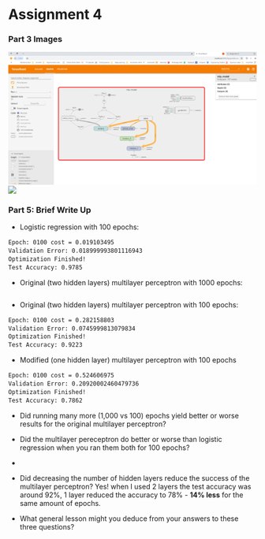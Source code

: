 # Assignment 4

### Part 3 Images
<img src="Graph.png" align="center" width=700>
<img src="Scalar.png" align="center" width=700>


### Part 5: Brief Write Up

  - Logistic regression with 100 epochs:
  ```sh
  Epoch: 0100 cost = 0.019103495
Validation Error: 0.018999993801116943
Optimization Finished!
Test Accuracy: 0.9785
```
  - Original (two hidden layers) multilayer perceptron with 1000 epochs:
  ```sh
  ```
- Original (two hidden layers) multilayer perceptron with 100 epochs:
```sh
Epoch: 0100 cost = 0.282158803
Validation Error: 0.0745999813079834
Optimization Finished!
Test Accuracy: 0.9223
```
- Modified (one hidden layer) multilayer perceptron with 100 epochs
 ```sh
 Epoch: 0100 cost = 0.524606975
Validation Error: 0.20920002460479736
Optimization Finished!
Test Accuracy: 0.7862
  ```
  
- Did running many more (1,000 vs 100) epochs yield better or worse results for the original multilayer perceptron?

- Did the multilayer pereceptron do better or worse than logistic regression when you ran them both for 100 epochs?
- 
- Did decreasing the number of hidden layers reduce the success of the multilayer perceptron?
Yes! when I used 2 layers the test accuracy was around 92%, 1 layer reduced the accuracy to 78% - **14% less** for the same amount of epochs.
- What general lesson might you deduce from your answers to these three questions?
